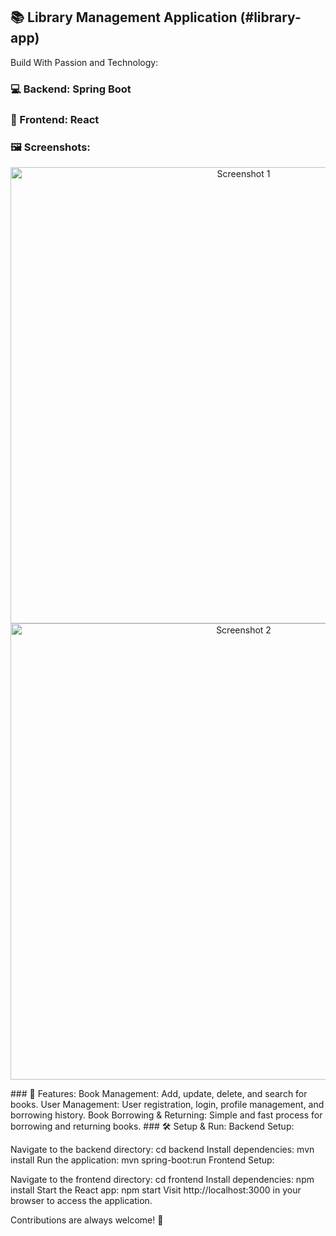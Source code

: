 
## 📚 Library Management Application (#library-app)

Build With Passion and Technology:

### 💻 Backend: Spring Boot
### 🎨 Frontend: React
### 🖼 Screenshots:
<p align="center">
  <img src="https://github.com/Park21700305/library-app/assets/93187535/59aeb9b9-42ce-4a2f-9539-8df4b6a01952" alt="Screenshot 1" width="730">
  <img src="https://github.com/Park21700305/library-app/assets/93187535/e800097c-4270-4d44-9422-b948b0018f5d" alt="Screenshot 2" width="730">
</p>
### 🚀 Features:
Book Management: Add, update, delete, and search for books.
User Management: User registration, login, profile management, and borrowing history.
Book Borrowing & Returning: Simple and fast process for borrowing and returning books.
### 🛠 Setup & Run:
Backend Setup:

Navigate to the backend directory: cd backend
Install dependencies: mvn install
Run the application: mvn spring-boot:run
Frontend Setup:

Navigate to the frontend directory: cd frontend
Install dependencies: npm install
Start the React app: npm start
Visit http://localhost:3000 in your browser to access the application.

Contributions are always welcome! 🙌
